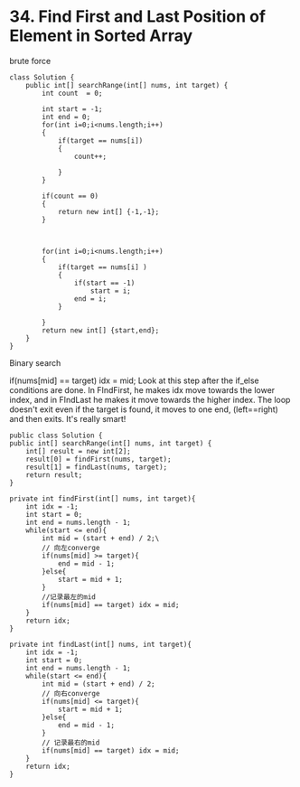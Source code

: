 # 34. Find First and Last Position of Element in Sorted Array

brute force

```
class Solution {
    public int[] searchRange(int[] nums, int target) {
        int count  = 0;
   
        int start = -1;
        int end = 0;
        for(int i=0;i<nums.length;i++)
        {
            if(target == nums[i])
            {
                count++;
             
            }
        }
        
        if(count == 0)
        {
            return new int[] {-1,-1};
        }
        
      

        for(int i=0;i<nums.length;i++)
        {
            if(target == nums[i] )
            {
                if(start == -1)
                    start = i;
                end = i;
            }
             
        }
        return new int[] {start,end};
    }
}
```

Binary search

if(nums\[mid] == target) idx = mid; Look at this step after the if\_else conditions are done. In FIndFirst, he makes idx move towards the lower index, and in FIndLast he makes it move towards the higher index. The loop doesn't exit even if the target is found, it moves to one end, (left==right) and then exits. It's really smart!

```
public class Solution {
public int[] searchRange(int[] nums, int target) {
    int[] result = new int[2];
    result[0] = findFirst(nums, target);
    result[1] = findLast(nums, target);
    return result;
}

private int findFirst(int[] nums, int target){
    int idx = -1;
    int start = 0;
    int end = nums.length - 1;
    while(start <= end){
        int mid = (start + end) / 2;\
        // 向左converge
        if(nums[mid] >= target){
            end = mid - 1;
        }else{
            start = mid + 1;
        }
        //记录最左的mid
        if(nums[mid] == target) idx = mid;
    }
    return idx;
}

private int findLast(int[] nums, int target){
    int idx = -1;
    int start = 0;
    int end = nums.length - 1;
    while(start <= end){
        int mid = (start + end) / 2;
        // 向右converge
        if(nums[mid] <= target){
            start = mid + 1;
        }else{
            end = mid - 1;
        }
        // 记录最右的mid
        if(nums[mid] == target) idx = mid;
    }
    return idx;
}
```

